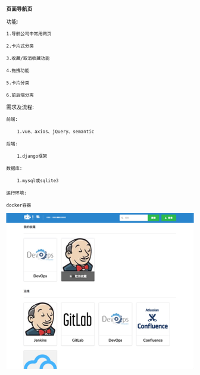 **页面导航页**

功能:

    1.导航公司中常用网页

    2.卡片式分类

    3.收藏/取消收藏功能

    4.拖拽功能

    5.卡片分类

    6.前后端分离

需求及流程:

    前端:

        1.vue、axios、jQuery、semantic

    后端:

        1.django框架

    数据库:

        1.mysql或sqlite3

    运行环境:

    docker容器
![image](https://github.com/allan869/NG_page/blob/master/NG.jpg)